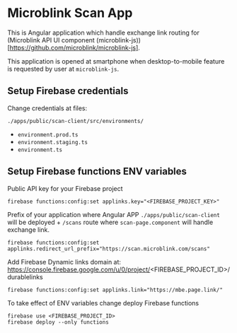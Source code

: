 # Microblink Scan App

This is Angular application which handle exchange link routing for (Microblink API UI component (microblink-js))[https://github.com/microblink/microblink-js].  

This application is opened at smartphone when desktop-to-mobile feature is requested by user at `microblink-js`.

## Setup Firebase credentials

Change credentials at files:

`./apps/public/scan-client/src/environments/`
- `environment.prod.ts`
- `environment.staging.ts`
- `environment.ts`

## Setup Firebase functions ENV variables

Public API key for your Firebase project
```
firebase functions:config:set applinks.key="<FIREBASE_PROJECT_KEY>"
```

Prefix of your application where Angular APP `./apps/public/scan-client` will be deployed + `/scans` route where `scan-page.component` will handle exchange link.
```
firebase functions:config:set applinks.redirect_url_prefix="https://scan.microblink.com/scans"
```

Add Firebase Dynamic links domain at:
https://console.firebase.google.com/u/0/project/<FIREBASE_PROJECT_ID>/durablelinks
```
firebase functions:config:set applinks.link="https://mbe.page.link/"
```

To take effect of ENV variables change deploy Firebase functions
```
firebase use <FIREBASE_PROJECT_ID>
firebase deploy --only functions
```


